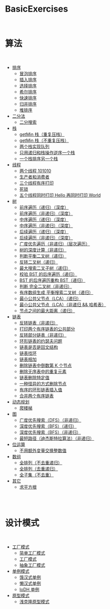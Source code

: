 BasicExercises
==

<br>

# 算法

<br>

- [排序](https://github.com/CaMnter/BasicExercises/blob/master/src/com/camnter/basicexercises/sorting)
    - [冒泡排序](https://github.com/CaMnter/BasicExercises/blob/master/src/com/camnter/basicexercises/sorting/BubbleSort.java)
    - [插入排序](https://github.com/CaMnter/BasicExercises/blob/master/src/com/camnter/basicexercises/sorting/InsertSort.java)
    - [选择排序](https://github.com/CaMnter/BasicExercises/blob/master/src/com/camnter/basicexercises/sorting/SelectionSort.java)
    - [希尔排序](https://github.com/CaMnter/BasicExercises/blob/master/src/com/camnter/basicexercises/sorting/ShellSort.java)
    - [快速排序](https://github.com/CaMnter/BasicExercises/blob/master/src/com/camnter/basicexercises/sorting/QuickSort.java)
    - [归并排序](https://github.com/CaMnter/BasicExercises/blob/master/src/com/camnter/basicexercises/sorting/MergeSort.java)
    - [堆排序](https://github.com/CaMnter/BasicExercises/blob/master/src/com/camnter/basicexercises/sorting/HeapSort.java)
- [二分法](https://github.com/CaMnter/BasicExercises/blob/master/src/com/camnter/basicexercises/binary)
    - [二分搜索](https://github.com/CaMnter/BasicExercises/blob/master/src/com/camnter/basicexercises/binary/BinarySearch.java)
- [栈](https://github.com/CaMnter/BasicExercises/blob/master/src/com/camnter/basicexercises/stack)
    - [getMin 栈（重复压栈）](https://github.com/CaMnter/BasicExercises/blob/master/src/com/camnter/basicexercises/stack/GetMinStackTwo.java)
    - [getMin 栈（不重复压栈）](https://github.com/CaMnter/BasicExercises/blob/master/src/com/camnter/basicexercises/stack/GetMinStackOne.java)
    - [两个栈实现队列](https://github.com/CaMnter/BasicExercises/blob/master/src/com/camnter/basicexercises/stack/TwoStacksImplementQueue.java)
    - [只用递归和栈操作逆序一个栈](https://github.com/CaMnter/BasicExercises/blob/master/src/com/camnter/basicexercises/stack/ReverseStack.java)
    - [一个栈排序另一个栈](https://github.com/CaMnter/BasicExercises/blob/master/src/com/camnter/basicexercises/stack/SortStackByStack.java)
- [线程](https://github.com/CaMnter/BasicExercises/blob/master/src/com/camnter/basicexercises/thread)
    - [两个线程 101010](https://github.com/CaMnter/BasicExercises/blob/master/src/com/camnter/basicexercises/thread/TwoThreadCommunication.java)
    - [生产者和消费者](https://github.com/CaMnter/BasicExercises/blob/master/src/com/camnter/basicexercises/thread/ProducerAndCustomer.java)
    - [三个线程有序打印](https://github.com/CaMnter/BasicExercises/blob/master/src/com/camnter/basicexercises/thread/ThreeThreadCommunication.java)
    - [死锁](https://github.com/CaMnter/BasicExercises/blob/master/src/com/camnter/basicexercises/thread/Deadlock.java)
    - [五个线程同时打印 Hello 再同时打印 World](https://github.com/CaMnter/BasicExercises/blob/master/src/com/camnter/basicexercises/thread/FiveThreadCommunication.java)
- [树](https://github.com/CaMnter/BasicExercises/blob/master/src/com/camnter/basicexercises/tree)
    - [前序遍历（递归）（深度）](https://github.com/CaMnter/BasicExercises/blob/master/src/com/camnter/basicexercises/tree/PreOrderRecursive.java)
    - [前序遍历（非递归）（深度）](https://github.com/CaMnter/BasicExercises/blob/master/src/com/camnter/basicexercises/tree/PreOrder.java)
    - [中序遍历（递归）（深度）](https://github.com/CaMnter/BasicExercises/blob/master/src/com/camnter/basicexercises/tree/InOrderRecursive.java)
    - [中序遍历（非递归）（深度）](https://github.com/CaMnter/BasicExercises/blob/master/src/com/camnter/basicexercises/tree/InOrder.java)
    - [后续遍历（递归）（深度）](https://github.com/CaMnter/BasicExercises/blob/master/src/com/camnter/basicexercises/tree/PostOrderRecursive.java)
    - [后续遍历（非递归）（深度）](https://github.com/CaMnter/BasicExercises/blob/master/src/com/camnter/basicexercises/tree/PostOrder.java)
    - [广度优先遍历（非递归）（层次遍历）](https://github.com/CaMnter/BasicExercises/blob/master/src/com/camnter/basicexercises/tree/LayerTraversal.java)
    - [树的深度计算（非递归）](https://github.com/CaMnter/BasicExercises/blob/master/src/com/camnter/basicexercises/tree/CountLayer.java)
    - [判断平衡二叉树（递归）](https://github.com/CaMnter/BasicExercises/blob/master/src/com/camnter/basicexercises/tree/IsBalancedTreeRecursive.java)
    - [反转二叉树（递归）](https://github.com/CaMnter/BasicExercises/blob/master/src/com/camnter/basicexercises/tree/ReverseTreeRecursive.java)
    - [最大搜索二叉子树（递归）](https://github.com/CaMnter/BasicExercises/blob/master/src/com/camnter/basicexercises/tree/BiggestSubBST.java)
    - [校验 BST 的后序遍历（递归）](https://github.com/CaMnter/BasicExercises/blob/master/src/com/camnter/basicexercises/tree/IsPostOrderArrayOfBST.java)
    - [BST 的后序遍历重构 BST（递归）](https://github.com/CaMnter/BasicExercises/blob/master/src/com/camnter/basicexercises/tree/PostOrderArrayToBST.java)
    - [判断 完全二叉树（非递归）](https://github.com/CaMnter/BasicExercises/blob/master/src/com/camnter/basicexercises/tree/IsCompleteBinaryTree.java)
    - [有序数组生成 平衡搜索二叉树（递归）](https://github.com/CaMnter/BasicExercises/blob/master/src/com/camnter/basicexercises/tree/GenerateBBST.java)
    - [最小公共父节点（LCA）（递归）](https://github.com/CaMnter/BasicExercises/blob/master/src/com/camnter/basicexercises/tree/LowestCommonAncestorRecursive.java)
    - [最小公共父节点（LCA）（非递归 && 哈希表）](https://github.com/CaMnter/BasicExercises/blob/master/src/com/camnter/basicexercises/tree/LowestCommonAncestorByHashMap.java)
    - [节点之间的最大距离（递归）](https://github.com/CaMnter/BasicExercises/blob/master/src/com/camnter/basicexercises/tree/MaximumDistanceBetweenNodes.java)
- [链表](https://github.com/CaMnter/BasicExercises/blob/master/src/com/camnter/basicexercises/linklist)
    - [反转链表（非递归）](https://github.com/CaMnter/BasicExercises/blob/master/src/com/camnter/basicexercises/linklist/ReverseLinkList.java)
    - [打印两个有序链表的公共部分](https://github.com/CaMnter/BasicExercises/blob/master/src/com/camnter/basicexercises/linklist/PrintLinkListCommonPart.java)
    - [反转部分链表（非递归）](https://github.com/CaMnter/BasicExercises/blob/master/src/com/camnter/basicexercises/linklist/ReversePartOfLinkList.java)
    - [环形链表的约瑟夫问题](https://github.com/CaMnter/BasicExercises/blob/master/src/com/camnter/basicexercises/linklist/Josephus.java)
    - [链表是否是回文结构](https://github.com/CaMnter/BasicExercises/blob/master/src/com/camnter/basicexercises/linklist/IsPalindrome.java)
    - [链表找环](https://github.com/CaMnter/BasicExercises/blob/master/src/com/camnter/basicexercises/linklist/WithRingLinkList.java)
    - [链表相加](https://github.com/CaMnter/BasicExercises/blob/master/src/com/camnter/basicexercises/linklist/LinkListAddition.java)
    - [删除链表中倒数第 K 个节点](https://github.com/CaMnter/BasicExercises/blob/master/src/com/camnter/basicexercises/linklist/RemoveLastKthNode.java)
    - [删除无序表中的重复元素](https://github.com/CaMnter/BasicExercises/blob/master/src/com/camnter/basicexercises/linklist/RemoveDuplicateElements.java)
    - [链表删除特定值](https://github.com/CaMnter/BasicExercises/blob/master/src/com/camnter/basicexercises/linklist/DeleteSpecifiedValue.java)
    - [一种怪异的方式删除节点](https://github.com/CaMnter/BasicExercises/blob/master/src/com/camnter/basicexercises/linklist/WeirdWayToDeleteNodes.java)
    - [有序的环形链表插入值](https://github.com/CaMnter/BasicExercises/blob/master/src/com/camnter/basicexercises/linklist/OrderedCircularLinkListInsertNode.java)
    - [合并两个有序链表](https://github.com/CaMnter/BasicExercises/blob/master/src/com/camnter/basicexercises/linklist/MergingOrderedLinkLists.java)
- [动态规划](https://github.com/CaMnter/BasicExercises/blob/master/src/com/camnter/basicexercises/dynamicplanning)
    - [爬楼梯](https://github.com/CaMnter/BasicExercises/blob/master/src/com/camnter/basicexercises/dynamicplanning/ClimbStairs.java)
- [图](https://github.com/CaMnter/BasicExercises/blob/master/src/com/camnter/basicexercises/graph)
    - [广度优先搜索（DFS）（非递归）](https://github.com/CaMnter/BasicExercises/blob/master/src/com/camnter/basicexercises/graph/BreadthFirstSearch.java)
    - [深度优先搜索（BFS）（递归）](https://github.com/CaMnter/BasicExercises/blob/master/src/com/camnter/basicexercises/graph/DepthFirstSearchRecursive.java)
    - [深度优先搜索（BFS）（非递归）](https://github.com/CaMnter/BasicExercises/blob/master/src/com/camnter/basicexercises/graph/DepthFirstSearch.java)
    - [最短路径（迪杰斯特拉算法）（非递归）](https://github.com/CaMnter/BasicExercises/blob/master/src/com/camnter/basicexercises/graph/Dijkstra.java)
- [位运算](https://github.com/CaMnter/BasicExercises/blob/master/src/com/camnter/basicexercises/bit)
    - [不用额外变量交换整数值](https://github.com/CaMnter/BasicExercises/blob/master/src/com/camnter/basicexercises/bit/SpecialExchangeValue.java)
- [数组](https://github.com/CaMnter/BasicExercises/blob/master/src/com/camnter/basicexercises/array)
    - [全排列（不去重递归）](https://github.com/CaMnter/BasicExercises/blob/master/src/com/camnter/basicexercises/array/FullPermutationRecursive.java)
    - [全排列（去重递归）](https://github.com/CaMnter/BasicExercises/blob/master/src/com/camnter/basicexercises/array/FullPermutationOptimizedRecursive.java)
    - [全子集（不去重）](https://github.com/CaMnter/BasicExercises/blob/master/src/com/camnter/basicexercises/array/Subsets.java)
- [其它](https://github.com/CaMnter/BasicExercises/blob/master/src/com/camnter/basicexercises/other)
    - [求平方根](https://github.com/CaMnter/BasicExercises/blob/master/src/com/camnter/basicexercises/other/Sqrt.java)


<br>
<br>

# 设计模式

<br>

- [工厂模式](https://github.com/CaMnter/BasicExercises/blob/master/src/com/camnter/basicexercises/design/factory)
    - [简单工厂模式](https://github.com/CaMnter/BasicExercises/blob/master/src/com/camnter/basicexercises/design/factory/SimpleFactoryPattern.java)
    - [工厂模式](https://github.com/CaMnter/BasicExercises/blob/master/src/com/camnter/basicexercises/design/factory/FactoryPattern.java)
    - [抽象工厂模式](https://github.com/CaMnter/BasicExercises/blob/master/src/com/camnter/basicexercises/design/factory/AbstractFactoryPattern.java)
- [单例模式](https://github.com/CaMnter/BasicExercises/blob/master/src/com/camnter/basicexercises/design/singleton)
    - [饿汉式单例](https://github.com/CaMnter/BasicExercises/blob/master/src/com/camnter/basicexercises/design/singleton/EagerSingleton.java)
    - [懒汉式单例](https://github.com/CaMnter/BasicExercises/blob/master/src/com/camnter/basicexercises/design/singleton/LazySingleton.java)
    - [IoDH 单例](https://github.com/CaMnter/BasicExercises/blob/master/src/com/camnter/basicexercises/design/singleton/IoDHSingleton.java)
- [原型模式](https://github.com/CaMnter/BasicExercises/blob/master/src/com/camnter/basicexercises/design/prototype)
    - [浅克隆原型模式](https://github.com/CaMnter/BasicExercises/blob/master/src/com/camnter/basicexercises/design/prototype/ShallowClonePrototypePattern.java)

<br>
<br>